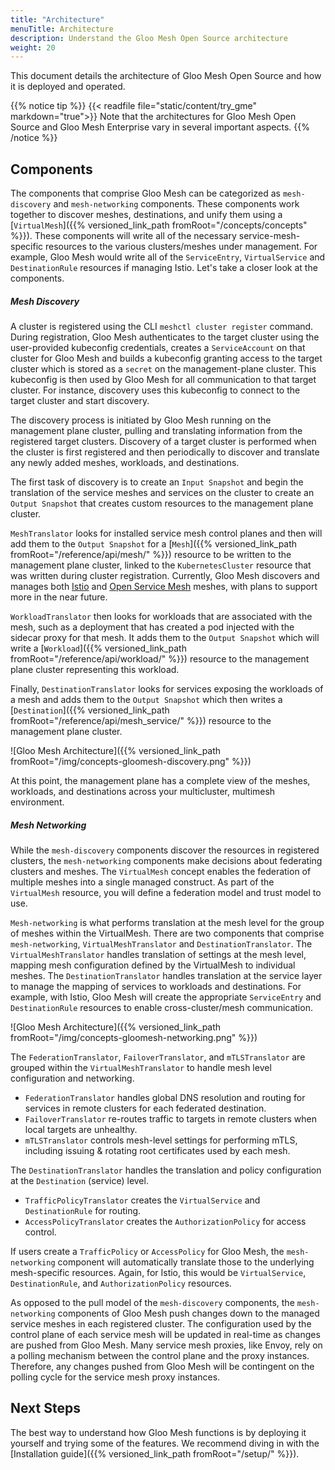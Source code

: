 ```yaml
---
title: "Architecture"
menuTitle: Architecture
description: Understand the Gloo Mesh Open Source architecture
weight: 20
---
```


This document details the architecture of Gloo Mesh Open Source and how it is deployed and operated.

{{% notice tip %}}
{{< readfile file="static/content/try_gme" markdown="true">}} Note that the architectures for Gloo Mesh Open Source and Gloo Mesh Enterprise vary in several important aspects.
{{% /notice %}}

## Components

The components that comprise Gloo Mesh can be categorized as `mesh-discovery` and `mesh-networking` components. These components work together to discover meshes, destinations, and unify them using a [`VirtualMesh`]({{% versioned_link_path fromRoot="/concepts/concepts" %}}). These components will write all of the necessary service-mesh-specific resources to the various clusters/meshes under management. For example, Gloo Mesh would write all of the `ServiceEntry`, `VirtualService` and `DestinationRule` resources if managing Istio. Let's take a closer look at the components.
 
##### Mesh Discovery

A cluster is registered using the CLI `meshctl cluster register` command. During registration, Gloo Mesh authenticates to the target cluster using the user-provided kubeconfig credentials, creates a `ServiceAccount` on that cluster for Gloo Mesh and builds a kubeconfig granting access to the target cluster which is stored as a `secret` on the management-plane cluster. This kubeconfig is then used by Gloo Mesh for all communication to that target cluster. For instance, discovery uses this kubeconfig to connect to the target cluster and start discovery. 

The discovery process is initiated by Gloo Mesh running on the management plane cluster, pulling and translating information from the registered target clusters. Discovery of a target cluster is performed when the cluster is first registered and then periodically to discover and translate any newly added meshes, workloads, and destinations.

The first task of discovery is to create an `Input Snapshot` and begin the translation of the service meshes and services on the cluster to create an `Output Snapshot` that creates custom resources to the management plane cluster. 

`MeshTranslator` looks for installed service mesh control planes and then will add them to the `Output Snapshot` for a   [`Mesh`]({{% versioned_link_path fromRoot="/reference/api/mesh/" %}}) resource to be written to the management plane cluster, linked to the `KubernetesCluster` resource that was written during cluster registration. Currently, Gloo Mesh discovers and manages both [Istio](https://istio.io) and [Open Service Mesh](https://openservicemesh.io/) meshes, with plans to support more in the near future.

`WorkloadTranslator` then looks for workloads that are associated with the mesh, such as a deployment that has created a pod injected with the sidecar proxy for that mesh. It adds them to the `Output Snapshot` which will write a [`Workload`]({{% versioned_link_path fromRoot="/reference/api/workload/" %}}) resource to the management plane cluster representing this workload. 

Finally, `DestinationTranslator`  looks for services exposing the workloads of a mesh and adds them to the `Output Snapshot` which then writes a [`Destination`]({{% versioned_link_path fromRoot="/reference/api/mesh_service/" %}}) resource to the management plane cluster. 

![Gloo Mesh Architecture]({{% versioned_link_path fromRoot="/img/concepts-gloomesh-discovery.png" %}})

At this point, the management plane has a complete view of the meshes, workloads, and destinations across your multicluster, multimesh environment. 

##### Mesh Networking

While the `mesh-discovery` components discover the resources in registered clusters, the `mesh-networking` components make decisions about federating clusters and meshes. The `VirtualMesh` concept enables the federation of multiple meshes into a single managed construct. As part of the `VirtualMesh` resource, you will define a federation model and trust model to use. 

`Mesh-networking` is what performs translation at the mesh level for the group of meshes within the VirtualMesh. There are two components that comprise `mesh-networking`, `VirtualMeshTranslator` and `DestinationTranslator`. The `VirtualMeshTranslator` handles translation of settings at the mesh level, mapping mesh configuration defined by the VirtualMesh to individual meshes.  The `DestinationTranslator` handles translation at the service layer to manage the mapping of services to workloads and destinations. For example, with Istio, Gloo Mesh will create the appropriate `ServiceEntry` and `DestinationRule` resources to enable cross-cluster/mesh communication.

![Gloo Mesh Architecture]({{% versioned_link_path fromRoot="/img/concepts-gloomesh-networking.png" %}})

The `FederationTranslator`, `FailoverTranslator`, and `mTLSTranslator` are grouped within the `VirtualMeshTranslator` to handle mesh level configuration and networking.
 * `FederationTranslator` handles global DNS resolution and routing for services in remote clusters for each federated destination.
 * `FailoverTranslator` re-routes traffic to targets in remote clusters when local targets are unhealthy.
 * `mTLSTranslator` controls mesh-level settings for performing mTLS, including issuing & rotating root certificates used by each mesh.

The `DestinationTranslator` handles the translation and policy configuration at the `Destination` (service) level. 
 * `TrafficPolicyTranslator` creates the `VirtualService` and `DestinationRule` for routing.
 * `AccessPolicyTranslator` creates the `AuthorizationPolicy` for access control.

If users create a `TrafficPolicy` or `AccessPolicy` for Gloo Mesh, the `mesh-networking` component will automatically translate those to the underlying mesh-specific resources. Again, for Istio, this would be `VirtualService`, `DestinationRule`, and `AuthorizationPolicy` resources.

As opposed to the pull model of the `mesh-discovery` components, the `mesh-networking` components of Gloo Mesh push changes down to the managed service meshes in each registered cluster. The configuration used by the control plane of each service mesh will be updated in real-time as changes are pushed from Gloo Mesh. Many service mesh proxies, like Envoy, rely on a polling mechanism between the control plane and the proxy instances. Therefore, any changes pushed from Gloo Mesh will be contingent on the polling cycle for the service mesh proxy instances.

## Next Steps

The best way to understand how Gloo Mesh functions is by deploying it yourself and trying some of the features. We recommend diving in with the [Installation guide]({{% versioned_link_path fromRoot="/setup/" %}}).
